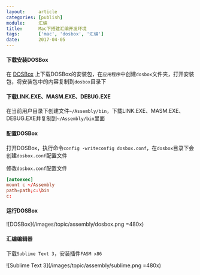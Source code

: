 ```yaml
---
layout:     article
categories: [publish]
module:     汇编
title:      Mac下搭建汇编开发环境
tags:       ['mac', 'dosbox', '汇编']
date:       2017-04-05
---
```


#### 下载安装DOSBox

在 [DOSBox](http://www.dosbox.com/) 上下载DOSBox的安装包，在`应用程序`中创建`dosbox`文件夹，打开安装包，将安装包中的内容复制到`dosbox`目录下

#### 下载LINK.EXE、MASM.EXE、DEBUG.EXE

在当前用户目录下创建文件`~/Assembly/bin`，下载LINK.EXE、MASM.EXE、DEBUG.EXE并复制到`~/Assembly/bin`里面

#### 配置DOSBox

打开DOSBox，执行命令`config -writeconfig dosbox.conf`，在`dosbox`目录下会创建`dosbox.conf`配置文件

修改`dosbox.conf`配置文件

```conf
[autoexec]
mount c ~/Assembly
path=path;c:\bin
c:
```

#### 运行DOSBox

![DOSBox](/images/topic/assembly/dosbox.png =480x)

#### 汇编编辑器

下载`Sublime Text 3`，安装插件`FASM x86`

![Sublime Text 3](/images/topic/assembly/sublime.png =480x)
